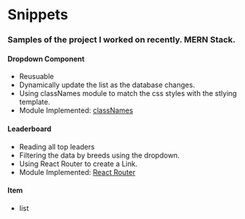 # Snippets
### Samples of the project I worked on recently. MERN Stack.
#### Dropdown Component
* Reusuable
* Dynamically update the list as the database changes.
* Using classNames module to match the css styles with the stlying template.
* Module Implemented: [classNames](https://github.com/JedWatson/classnames)

#### Leaderboard
* Reading all top leaders
* Filtering the data by breeds using the dropdown.
* Using React Router to create a Link.
* Module Implemented: [React Router](https://github.com/ReactTraining/react-router)

#### Item
* list